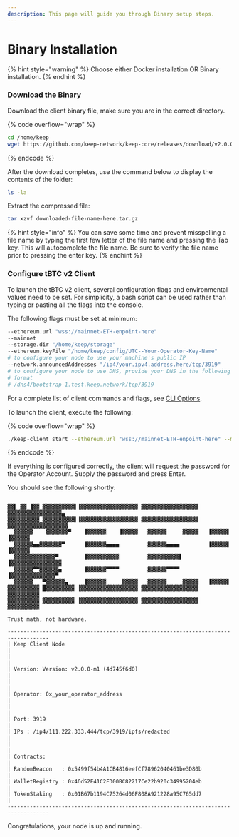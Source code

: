 ```yaml
---
description: This page will guide you through Binary setup steps.
---
```


# Binary Installation

{% hint style="warning" %}
Choose either Docker installation OR Binary installation.
{% endhint %}

### Download the Binary

Download the client binary file, make sure you are in the correct directory.

{% code overflow="wrap" %}
```bash
cd /home/keep
wget https://github.com/keep-network/keep-core/releases/download/v2.0.0-m1/keep-client-mainnet-v2.0.0-m1-linux-amd64.tar.gz
```
{% endcode %}

After the download completes, use the command below to display the contents of the folder:

```bash
ls -la
```

Extract the compressed file:

```bash
tar xzvf downloaded-file-name-here.tar.gz
```

{% hint style="info" %}
You can save some time and prevent misspelling a file name by typing the first few letter of the file name and pressing the Tab key. This will autocomplete the file name. Be sure to verify the file name prior to pressing the enter key.
{% endhint %}

### Configure tBTC v2 Client

To launch the tBTC v2 client, several configuration flags and environmental values need to be set. For simplicity, a bash script can be used rather than typing or pasting all the flags into the console.&#x20;

The following flags must be set at minimum:

```bash
--ethereum.url "wss://mainnet-ETH-enpoint-here"
--mainnet
--storage.dir "/home/keep/storage"
--ethereum.keyFile "/home/keep/config/UTC--Your-Operator-Key-Name"
# to configure your node to use your machine's public IP
--network.announcedAddresses "/ip4/your.ipv4.address.here/tcp/3919"
# to configure your node to use DNS, provide your DNS in the following
# format
# /dns4/bootstrap-1.test.keep.network/tcp/3919

```

For a complete list of client commands and flags, see [CLI Options](advanced-options/cli-options.md).

To launch the client, execute the following:

{% code overflow="wrap" %}
```bash
./keep-client start --ethereum.url "wss://mainnet-ETH-enpoint-here" --mainnet --storage.dir "/home/keep/storage" --ethereum.keyFile "/home/keep/config/UTC--Your-Operator-Key-Name" --network.announcedAddresses "/ip4/your.ipv4.address.here/tcp/3919"
```
{% endcode %}

If everything is configured correctly, the client will request the password for the Operator Account. Supply the password and press Enter.&#x20;

You should see the following shortly:

```

▓▓▌ ▓▓ ▐▓▓ ▓▓▓▓▓▓▓▓▓▓▌▐▓▓▓▓▓▓▓▓▓▓▓▓▓▓▓▓▓▓ ▓▓▓▓▓▓▓▓▓▓▓▓▓▓▓▓▓▓ ▓▓▓▓▓▓▓▓▓▓▓▓▓▓▓▓▓▄
▓▓▓▓▓▓▓▓▓▓ ▓▓▓▓▓▓▓▓▓▓▌▐▓▓▓▓▓▓▓▓▓▓▓▓▓▓▓▓▓▓ ▓▓▓▓▓▓▓▓▓▓▓▓▓▓▓▓▓▓ ▓▓▓▓▓▓▓▓▓▓▓▓▓▓▓▓▓▓▓
  ▓▓▓▓▓▓    ▓▓▓▓▓▓▓▀    ▐▓▓▓▓▓▓    ▐▓▓▓▓▓   ▓▓▓▓▓▓     ▓▓▓▓▓   ▐▓▓▓▓▓▌   ▐▓▓▓▓▓▓
  ▓▓▓▓▓▓▄▄▓▓▓▓▓▓▓▀      ▐▓▓▓▓▓▓▄▄▄▄         ▓▓▓▓▓▓▄▄▄▄         ▐▓▓▓▓▓▌   ▐▓▓▓▓▓▓
  ▓▓▓▓▓▓▓▓▓▓▓▓▓▀        ▐▓▓▓▓▓▓▓▓▓▓         ▓▓▓▓▓▓▓▓▓▓▌        ▐▓▓▓▓▓▓▓▓▓▓▓▓▓▓▓▓
  ▓▓▓▓▓▓▀▀▓▓▓▓▓▓▄       ▐▓▓▓▓▓▓▀▀▀▀         ▓▓▓▓▓▓▀▀▀▀         ▐▓▓▓▓▓▓▓▓▓▓▓▓▓▓▀
  ▓▓▓▓▓▓   ▀▓▓▓▓▓▓▄     ▐▓▓▓▓▓▓     ▓▓▓▓▓   ▓▓▓▓▓▓     ▓▓▓▓▓   ▐▓▓▓▓▓▌
▓▓▓▓▓▓▓▓▓▓ █▓▓▓▓▓▓▓▓▓ ▐▓▓▓▓▓▓▓▓▓▓▓▓▓▓▓▓▓▓ ▓▓▓▓▓▓▓▓▓▓▓▓▓▓▓▓▓▓  ▓▓▓▓▓▓▓▓▓▓
▓▓▓▓▓▓▓▓▓▓ ▓▓▓▓▓▓▓▓▓▓ ▐▓▓▓▓▓▓▓▓▓▓▓▓▓▓▓▓▓▓ ▓▓▓▓▓▓▓▓▓▓▓▓▓▓▓▓▓▓  ▓▓▓▓▓▓▓▓▓▓

Trust math, not hardware.
	
-----------------------------------------------------------------------------------
| Keep Client Node                                                                |
|                                                                                 |
| Version: Version: v2.0.0-m1 (4d745f6d0)                                         |
|                                                                                 |
| Operator: 0x_your_operator_address                                              |
|                                                                                 |
| Port: 3919                                                                      |
| IPs : /ip4/111.222.333.444/tcp/3919/ipfs/redacted                               |
|                                                                                 |
| Contracts:                                                                      |
| RandomBeacon   : 0x5499f54b4A1CB4816eefCf78962040461be3D80b                     |
| WalletRegistry : 0x46d52E41C2F300BC82217Ce22b920c34995204eb                     |
| TokenStaking   : 0x01B67b1194C75264d06F808A921228a95C765dd7                     |
-----------------------------------------------------------------------------------
```

Congratulations, your node is up and running.&#x20;
